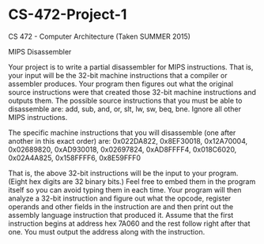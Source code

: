 # CS-472-Project-1

CS 472 - Computer Architecture (Taken SUMMER 2015)

MIPS Disassembler

Your project is to write a partial disassembler for MIPS instructions. That is, your input will be the 32-bit machine instructions that a compiler or assembler produces.  Your program then figures out what the original source instructions were that created those 32-bit machine instructions and outputs them.  The possible source instructions that you must be able to disassemble are: add, sub, and, or, slt, lw, sw, beq, bne.  Ignore all other MIPS instructions.  

The specific machine instructions that you will disassemble (one after another in this exact order) are:
0x022DA822, 0x8EF30018, 0x12A70004, 0x02689820, 0xAD930018, 0x02697824, 0xAD8FFFF4, 
0x018C6020, 0x02A4A825, 0x158FFFF6, 0x8E59FFF0

That is, the above 32-bit instructions will be the input to your program.  (Eight hex digits are 32 binary bits.)  Feel free to embed them in the program itself so you can avoid typing them in each time.  Your program will then analyze a 32-bit instruction and figure out what the opcode, register operands and other fields in the instruction are and then print out the assembly language instruction that produced it.  Assume that the first instruction begins at address hex 7A060 and the rest follow right after that one.  You must output the address along with the instruction.
